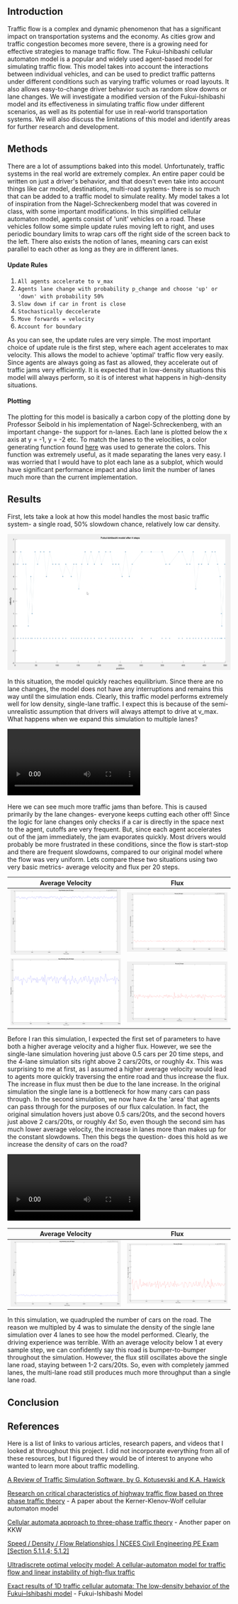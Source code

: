 
## Introduction

Traffic flow is a complex and dynamic phenomenon that has a significant impact on transportation systems and the economy. As cities grow and traffic congestion becomes more severe, there is a growing need for effective strategies to manage traffic flow. The Fukui-Ishibashi cellular automaton model is a popular and widely used agent-based model for simulating traffic flow. This model takes into account the interactions between individual vehicles, and can be used to predict traffic patterns under different conditions such as varying traffic volumes or road layouts. It also allows easy-to-change driver behavior such as random slow downs or lane changes. We will investigate a modified version of the Fukui-Ishibashi model and its effectiveness in simulating traffic flow under different scenarios, as well as its potential for use in real-world transportation systems. We will also discuss the limitations of this model and identify areas for further research and development.

## Methods

There are a lot of assumptions baked into this model. Unfortunately, traffic systems in the real world are extremely complex. An entire paper could be written on just a driver's behavior, and that doesn't even take into account things like car model, destinations, multi-road systems- there is so much that can be added to a traffic model to simulate reality. My model takes a lot of inspiration from the Nagel-Schreckenberg model that was covered in class, with some important modifications. In this simplified cellular automaton model, agents consist of 'unit' vehicles on a road. These vehicles follow some simple update rules moving left to right, and uses periodic boundary limits to wrap cars off the right side of the screen back to the left. There also exists the notion of lanes, meaning cars can exist parallel to each other as long as they are in different lanes.

#### Update Rules
1. `All agents accelerate to v_max`
2. `Agents lane change with probability p_change and choose 'up' or 'down' with probability 50%`
3. `Slow down if car in front is close`
4. `Stochastically deccelerate`
5. `Move forwards = velocity`
6. `Account for boundary`

As you can see, the update rules are very simple. The most important choice of update rule is the first step, where each agent accelerates to max velocity. This allows the model to achieve 'optimal' traffic flow very easily. Since agents are always going as fast as allowed, they accelerate out of traffic jams very efficiently. It is expected that in low-density situations this model will always perform, so it is of interest what happens in high-density situations.

#### Plotting

The plotting for this model is basically a carbon copy of the plotting done by Professor Seibold in his implementation of Nagel-Schreckenberg, with an important change- the support for n-lanes. Each lane is plotted below the x axis at y = -1, y = -2 etc. To match the lanes to the velocities, a color generating function found [here](https://www.mathworks.com/matlabcentral/fileexchange/42673-beautiful-and-distinguishable-line-colors-colormap) was used to generate the colors. This function was extremely useful, as it made separating the lanes very easy. I was worried that I would have to plot each lane as a subplot, which would have significant performance impact and also limit the number of lanes much more than the current implementation.

## Results

First, lets take a look at how this model handles the most basic traffic system- a single road, 50% slowdown chance, relatively low car density.

![Basic Configuration](assets/ns_default.gif)

In this situation, the model quickly reaches equilibrium. Since there are no lane changes, the model does not have any interruptions and remains this way until the simulation ends. Clearly, this traffic model performs extremely well for low density, single-lane traffic. I expect this is because of the semi-unrealistic assumption that drivers will always attempt to drive at v_max. What happens when we expand this simulation to multiple lanes?

![Basic 4-lane traffic, fi_default.mp4](assets/fi_default.mp4)

Here we can see much more traffic jams than before. This is caused primarily by the lane changes- everyone keeps cutting each other off! Since the logic for lane changes only checks if a car is directly in the space next to the agent, cutoffs are very frequent. But, since each agent accelerates out of the jam immediately, the jam evaporates quickly. Most drivers would probably be more frustrated in these conditions, since the flow is start-stop and there are frequent slowdowns, compared to our original model where the flow was very uniform. Lets compare these two situations using two very basic metrics- average velocity and flux per 20 steps.


| Average Velocity                          | Flux                            |
| ----------------------------------------- | ------------------------------- |
| ![NS velocity](assets/ns_vel.png)         | ![NS Flux](assets/ns_flux.png)  |
| ![FI default velocity](assets/fi_vel.png) | ![FI default flux](assets/fi_flux.png) |

Before I ran this simulation, I expected the first set of parameters to have both a higher average velocity and a higher flux. However, we see the single-lane simulation hovering just above 0.5 cars per 20 time steps, and the 4-lane simulation sits right above 2 cars/20ts, or roughly 4x. This was surprising to me at first, as I assumed a higher average velocity would lead to agents more quickly traversing the entire road and thus increase the flux. The increase in flux must then be due to the lane increase. In the original simulation the single lane is a bottleneck for how many cars can pass through. In the second simulation, we now have 4x the 'area' that agents can pass through for the purposes of our flux calculation. In fact, the original simulation hovers just above 0.5 cars/20ts, and the second hovers just above 2 cars/20ts, or roughly 4x! So, even though the second sim has much lower average velocity, the increase in lanes more than makes up for the constant slowdowns. Then this begs the question- does this hold as we increase the density of cars on the road?

![Quadrupled Car Density, dense_fi_default.mp4](assets/dense_fi_default.mp4)

| Average Velocity | Flux |
| ---------------- | ---- |
| ![Average Velocity for Dense Sim](assets/dense_fi_default_vel.png)                 |![Flux for Dense Sim](assets/dense_fi_default_flux.png)      |

In this simulation, we quadrupled the number of cars on the road. The reason we multipled by 4 was to simulate the density of the single lane simulation over 4 lanes to see how the model performed. Clearly, the driving experience was terrible. With an average velocity below 1 at every sample step, we can confidently say this road is bumper-to-bumper throughout the simulation. However, the flux still oscillates above the single lane road, staying between 1-2 cars/20ts. So, even with completely jammed lanes, the multi-lane road still produces much more throughput than a single lane road.

## Conclusion


## References

Here is a list of links to various articles, research papers, and videos that I looked at throughout this project. I did not incorporate everything from all of these resources, but I figured they would be of interest to anyone who wanted to learn more about traffic modelling.

[A Review of Traffic Simulation Software, by G. Kotusevski and K.A. Hawick](https://mro.massey.ac.nz/bitstream/handle/10179/4506/TrafficSimulatorReview_arlims.pdf?sequence=1&isAllowed=y)

[Research on critical characteristics of highway traffic flow based on three phase traffic theory](https://www.sciencedirect.com/science/article/abs/pii/S0378437119309276) - A paper about the Kerner-Klenov-Wolf cellular automaton model

[Cellular automata approach to three-phase traffic theory](https://iopscience.iop.org/article/10.1088/0305-4470/35/47/303/meta) - Another paper on KKW

[Speed / Density / Flow Relationships | NCEES Civil Engineering PE Exam \[Section 5.1.1.4; 5.1.2\]](https://www.youtube.com/watch?v=DmrmtYLabrI)

[Ultradiscrete optimal velocity model: A cellular-automaton model for traffic flow and linear instability of high-flux traffic](https://journals.aps.org/pre/pdf/10.1103/PhysRevE.79.056108)

[Exact results of 1D traffic cellular automata: The low-density behavior of the Fukui–Ishibashi model](https://www.sciencedirect.com/science/article/pii/S0378437117312438) - Fukui-Ishibashi Model